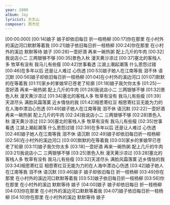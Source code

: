 ```yaml
---
year: 2000
album: Jay
lyricist: 方文山
composer: 周杰伦
---
```

[00:00.000]
[00:14]娘子 娘子却依旧每日 折一枝杨柳
[00:17]你在那里 在小村外的溪边河口默默等着我
[00:21]娘子依旧每日折一枝杨柳
[00:24]你在那里 在小村外的溪边 默默等待 娘子
[00:28]一壶好酒 再来一碗热粥 配上几斤的牛肉
[00:32]我说店小二 三两银够不够
[00:35]景色入秋 漫天黄沙凉过
[00:37]塞北的客栈人多 牧草有没有 我马儿有些瘦
[00:42]世事看透 江湖上潮起潮落 什么恩怨过错
[00:46]在多年以后 还是让人难过 心伤透
[00:53]娘子她人在江南等我 泪不休 语沉默
[00:56]娘子却依旧每日折一枝杨柳
[01:04]在小村外的溪边河口
[01:07]默默的在等着我
[01:11]家乡的爹娘早已苍老了轮廓
[01:18]娘子我欠你太多
[01:25]一壶好酒 再来一碗热粥 配上几斤的牛肉
[01:28]我说店小二 三两银够不够
[01:32]景色入秋 漫天黄沙凉过
[01:34]塞北的客栈人多 牧草有没有 我马儿有些瘦
[01:39]天涯尽头 满脸风霜落寞 近乡情怯的我
[01:42]相思寄红豆 相思寄红豆无能为力的在人海中漂泊心伤透
[01:49]娘子她人在江南等我 泪不休 语沉默
[02:22]一壶好酒 再来一碗热粥 配上几斤的牛肉
[02:24]我说店小二 三两银够不够
[02:28]景色入秋 漫天黄沙凉过
[02:30]塞北的客栈人多 牧草有没有 我马儿有些瘦
[02:35]世事看透 江湖上潮起潮落 什么恩怨过错
[02:39]在多年以后 还是让人难过 心伤透
[02:46]娘子她人在江南等我 泪不休 语沉默
[02:49]娘子却依旧每日折一枝杨柳
[02:56]在小村外的溪边河口
[03:00]默默的在等着我
[03:03]家乡的爹娘早已苍老了轮廓
[03:11]娘子我欠你太多
[03:18]一壶好酒 再来一碗热粥 配上几斤的牛肉
[03:21]我说店小二 三两银够不够
[03:25]景色入秋 漫天黄沙凉过
[03:28]塞北的客栈人多 牧草有没有 我马儿有些瘦
[03:32]天涯尽头 满脸风霜落寞 近乡情怯的我
[03:34]相思寄红豆 相思寄红豆无能为力的在人海中漂泊心伤透
[03:42]娘子她人在江南等我 泪不休 语沉默
[03:46]娘子 娘子却依旧每日 折一枝杨柳
[03:49]你在那里 在小村外的溪边河口默默等着我
[03:53]娘子依旧每日折一枝杨柳
[03:56]你在那里 在小村外的溪边 默默等待 娘子
[04:00]娘子 娘子却依旧每日 折一枝杨柳
[04:03]你在那里 在小村外的溪边河口默默等着我
[04:07]娘子依旧每日折一枝杨柳
[04:10]你在那里 在小村外的溪边 默默等待 娘子